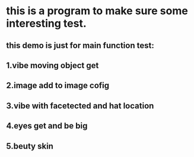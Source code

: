 # this is a program to make sure some interesting test.

## this demo is just for main function test:

## 1.vibe moving object get
## 2.image add to image cofig
## 3.vibe with facetected and hat location
## 4.eyes get and be big
## 5.beuty skin